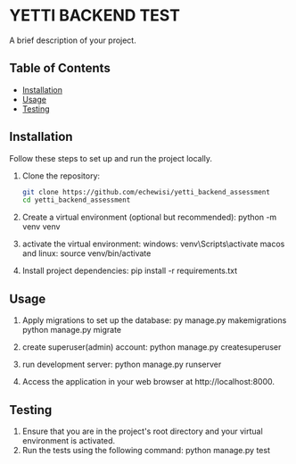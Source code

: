 # YETTI BACKEND TEST

A brief description of your project.

## Table of Contents

- [Installation](#installation)
- [Usage](#usage)
- [Testing](#testing)


## Installation

Follow these steps to set up and run the project locally.

1. Clone the repository:

   ```bash
   git clone https://github.com/echewisi/yetti_backend_assessment
   cd yetti_backend_assessment

2. Create a virtual environment (optional but recommended):
    python -m venv venv

3. activate the virtual environment:
    windows:
        venv\Scripts\activate
    macos and linux:
        source venv/bin/activate

4. Install project dependencies:
    pip install -r requirements.txt

## Usage

1. Apply migrations to set up the database:
   py manage.py makemigrations
   python manage.py migrate

2. create superuser(admin) account:
    python manage.py createsuperuser

3. run development server:
    python manage.py runserver

4. Access the application in your web browser at http://localhost:8000.

## Testing
1. Ensure that you are in the project's root directory and your virtual environment is activated.
2. Run the tests using the following command:
   python manage.py test




